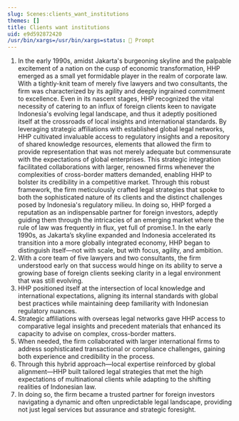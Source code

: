 ```yaml
---
slug: Scenes:clients_want_institutions
themes: []
title: Clients want institutions
uid: e9d592872420
/usr/bin/xargs=/usr/bin/xargs=status: 💬 Prompt
---
```

1. In the early 1990s, amidst Jakarta's burgeoning skyline and the palpable excitement of a nation on the cusp of economic transformation, HHP emerged as a small yet formidable player in the realm of corporate law. With a tightly-knit team of merely five lawyers and two consultants, the firm was characterized by its agility and deeply ingrained commitment to excellence. Even in its nascent stages, HHP recognized the vital necessity of catering to an influx of foreign clients keen to navigate Indonesia's evolving legal landscape, and thus it adeptly positioned itself at the crossroads of local insights and international standards. By leveraging strategic affiliations with established global legal networks, HHP cultivated invaluable access to regulatory insights and a repository of shared knowledge resources, elements that allowed the firm to provide representation that was not merely adequate but commensurate with the expectations of global enterprises. This strategic integration facilitated collaborations with larger, renowned firms whenever the complexities of cross-border matters demanded, enabling HHP to bolster its credibility in a competitive market. Through this robust framework, the firm meticulously crafted legal strategies that spoke to both the sophisticated nature of its clients and the distinct challenges posed by Indonesia's regulatory milieu. In doing so, HHP forged a reputation as an indispensable partner for foreign investors, adeptly guiding them through the intricacies of an emerging market where the rule of law was frequently in flux, yet full of promise.1. In the early 1990s, as Jakarta’s skyline expanded and Indonesia accelerated its transition into a more globally integrated economy, HHP began to distinguish itself—not with scale, but with focus, agility, and ambition.
2. With a core team of five lawyers and two consultants, the firm understood early on that success would hinge on its ability to serve a growing base of foreign clients seeking clarity in a legal environment that was still evolving.
3. HHP positioned itself at the intersection of local knowledge and international expectations, aligning its internal standards with global best practices while maintaining deep familiarity with Indonesian regulatory nuances.
4. Strategic affiliations with overseas legal networks gave HHP access to comparative legal insights and precedent materials that enhanced its capacity to advise on complex, cross-border matters.
5. When needed, the firm collaborated with larger international firms to address sophisticated transactional or compliance challenges, gaining both experience and credibility in the process.
6. Through this hybrid approach—local expertise reinforced by global alignment—HHP built tailored legal strategies that met the high expectations of multinational clients while adapting to the shifting realities of Indonesian law.
7. In doing so, the firm became a trusted partner for foreign investors navigating a dynamic and often unpredictable legal landscape, providing not just legal services but assurance and strategic foresight.
